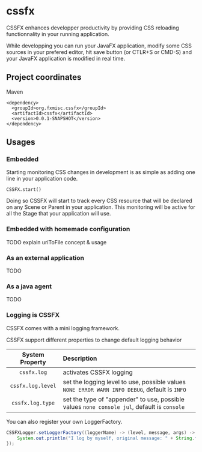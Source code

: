 cssfx
=====

CSSFX enhances developper productivity by providing CSS reloading functionnality in your running application.

While developping you can run your JavaFX application, modify some CSS sources in your prefered editor, hit save button (or CTLR+S or CMD-S) and your JavaFX application is modified in real time.

## Project coordinates

Maven

    <dependency>
      <groupId>org.fxmisc.cssfx</groupId>
      <artifactId>cssfx</artifactId>
      <version>0.0.1-SNAPSHOT</version>
    </dependency>

## Usages

### Embedded

Starting monitoring CSS changes in development is as simple as adding one line in your application code.

    CSSFX.start()

Doing so CSSFX will start to track every CSS resource that will be declared on any Scene or Parent in your application. This monitoring will be active for all the Stage that your application will use.  

### Embedded with homemade configuration

TODO explain uriToFile concept & usage

### As an external application

TODO

### As a java agent

TODO

### Logging is CSSFX

CSSFX comes with a mini logging framework.

CSSFX support different properties to change default logging behavior

| System Property | Description |
|:----------:|:------------------|
|`cssfx.log`|activates CSSFX logging|
|`cssfx.log.level`|set the logging level to use, possible values `NONE ERROR WARN INFO DEBUG`, default is `INFO`|
|`cssfx.log.type`|set the type of "appender" to use, possible values `none console jul`, default is `console` |

You can also register your own LoggerFactory.

```java
CSSFXLogger.setLoggerFactory((loggerName) -> (level, message, args) -> {
    System.out.println("I log by myself, original message: " + String.format(message, args));
});
```


